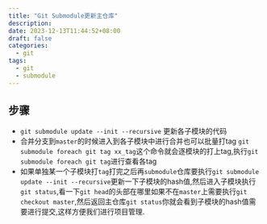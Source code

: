 ```yaml
---
title: "Git Submodule更新主仓库"
description: 
date: 2023-12-13T11:44:52+08:00
draft: false
categories:
  - git
tags:
  - git
  - submodule
---
```

<!--more-->

## 步骤
- `git submodule update --init --recursive` 更新各子模块的代码
- 合并分支到`master`的时候进入到各子模块中进行合并也可以批量打tag `git submodule foreach git tag xx_tag`这个命令就会逐模块的打上tag,执行`git submodule foreach git tag`进行查看各tag
- 如果单独某一个子模块打`tag`打完之后再`submodule`仓库要执行`git submodule update --init --recursive`更新一下子模块的hash值,然后进入子模块执行`git status`,看一下`git head`的头部在哪里如果不在`master`上需要执行`git checkout master`,然后返回主仓库`git status`你就会看到子模块的hash值需要进行提交,这样方便我们进行项目管理.